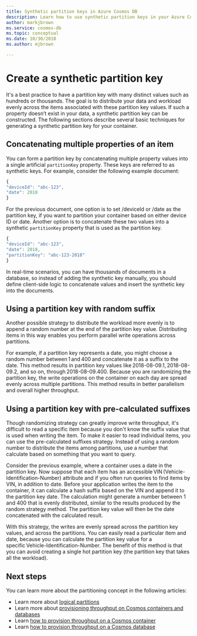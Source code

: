 ```yaml
---
title: Synthetic partition keys in Azure Cosmos DB
description: Learn how to use synthetic partition keys in your Azure Cosmos DB containers
author: markjbrown
ms.service: cosmos-db
ms.topic: conceptual
ms.date: 10/30/2018
ms.author: mjbrown

---
```


# Create a synthetic partition key

It's a best practice to have a partition key with many distinct values such as hundreds or thousands. The goal is to distribute your data and workload evenly across the items associated with these partition key values. If such a property doesn’t exist in your data, a synthetic partition key can be constructed. The following sections describe several basic techniques for generating a synthetic partition key for your container.

## Concatenating multiple properties of an item

You can form a partition key by concatenating multiple property values into a single artificial `partitionKey` property. These keys are referred to as synthetic keys. For example, consider the following example document:

```JavaScript
{
"deviceId": "abc-123",
"date": 2018
}
```

For the previous document, one option is to set /deviceId or /date as the partition key, if you want to partition your container based on either device ID or date. Another option is to concatenate these two values into a synthetic `partitionKey` property that is used as the partition key.

```JavaScript
{
"deviceId": "abc-123",
"date": 2018,
"partitionKey": "abc-123-2018"
}
```

In real-time scenarios, you can have thousands of documents in a database, so instead of adding the synthetic key manually, you should define client-side logic to concatenate values and insert the synthetic key into the documents.

## Using a partition key with random suffix

Another possible strategy to distribute the workload more evenly is to append a random number at the end of the partition key value. Distributing items in this way enables you perform parallel write operations across partitions.

For example, if a partition key represents a date, you might choose a random number between 1 and 400 and concatenate it as a suffix to the date. This method results in partition key values like 2018-08-09.1, 2018-08-09.2, and so on, through 2018-08-09.400. Because you are randomizing the partition key, the write operations on the container on each day are spread evenly across multiple partitions. This method results in better parallelism and overall higher throughput.

## Using a partition key with pre-calculated suffixes 

Though randomizing strategy can greatly improve write throughput, it's difficult to read a specific item because you don't know the suffix value that is used when writing the item. To make it easier to read individual items, you can use the pre-calculated suffixes strategy. Instead of using a random number to distribute the items among partitions, use a number that calculate based on something that you want to query.

Consider the previous example, where a container uses a date in the partition key. Now suppose that each item has an accessible VIN (Vehicle-Identification-Number) attribute and if you often run queries to find items by VIN, in addition to date. Before your application writes the item to the container, it can calculate a hash suffix based on the VIN and append it to the partition key date. The calculation might generate a number between 1 and 400 that is evenly distributed, similar to the results produced by the random strategy method. The partition key value will then be the date concatenated with the calculated result.

With this strategy, the writes are evenly spread across the partition key values, and across the partitions. You can easily read a particular item and date, because you can calculate the partition key value for a specific Vehicle-Identification-Number. The benefit of this method is that you can avoid creating a single hot partition key (the partition key that takes all the workload). 

## Next steps

You can learn more about the partitioning concept in the following articles:

* Learn more about [logical partitions](partition-data.md)
* Learn more about [provisioning throughput on Cosmos containers and databases](set-throughput.md)
* Learn [how to provision throughput on a Cosmos container](how-to-provision-container-throughput.md)
* Learn [how to provision throughput on a Cosmos database](how-to-provision-database-throughput.md)
